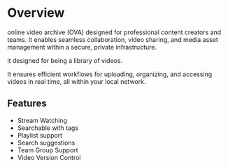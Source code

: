 <!--
{
	"nav_order": 1
}
-->

# Overview

online video archive (OVA) designed for professional content creators and teams. It enables seamless collaboration, video sharing, and media asset management within a secure, private infrastructure.

it designed for being a library of videos.

It ensures efficient workflows for uploading, organizing, and accessing videos in real time, all within your local network.

## Features

- Stream Watching
- Searchable with tags
- Playlist support
- Search suggestions
- Team Group Support
- Video Version Control
